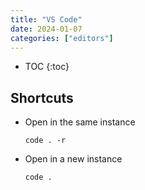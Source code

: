 ```yaml
---
title: "VS Code"
date: 2024-01-07
categories: ["editors"]
---
```


- TOC
{:toc}

## Shortcuts

- Open in the same instance

  ```shell
  code . -r
  ```

- Open in a new instance

  ```shell
  code .
  ```
